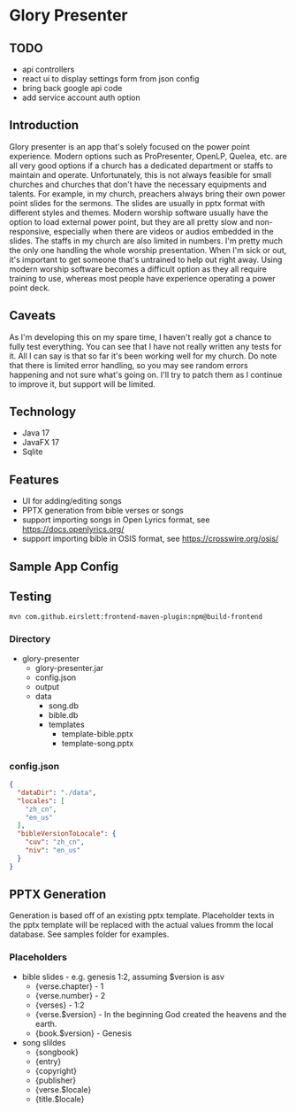 # Glory Presenter

## TODO
- api controllers
- react ui to display settings form from json config
- bring back google api code
- add service account auth option

## Introduction
Glory presenter is an app that's solely focused on the power point experience.
Modern options such as ProPresenter, OpenLP, Quelea, etc. are all very good options if a church has a dedicated
department or staffs to maintain and operate. Unfortunately, this is not always feasible for small churches and
churches that don't have the necessary equipments and talents. For example, in my church, preachers always bring
their own power point slides for the sermons. The slides are usually in pptx format with different styles and themes.
Modern worship software usually have the option to load external power point, but they are all pretty slow and
non-responsive, especially when there are videos or audios embedded in the slides. The staffs in my church are also
limited in numbers. I'm pretty much the only one handling the whole worship presentation. When I'm sick or out, it's
important to get someone that's untrained to help out right away. Using modern worship software becomes a
difficult option as they all require training to use, whereas most people have experience operating a power
point deck.

## Caveats
As I'm developing this on my spare time, I haven't really got a chance to fully test everything. You can see that I have
not really written any tests for it. All I can say is that so far it's been working well for my church. Do note that
there is limited error handling, so you may see random errors happening and not sure what's going on. I'll try to patch
them as I continue to improve it, but support will be limited.

## Technology
- Java 17
- JavaFX 17
- Sqlite

## Features
- UI for adding/editing songs
- PPTX generation from bible verses or songs
- support importing songs in Open Lyrics format, see https://docs.openlyrics.org/
- support importing bible in OSIS format, see https://crosswire.org/osis/

## Sample App Config

## Testing
`mvn com.github.eirslett:frontend-maven-plugin:npm@build-frontend`

### Directory
- glory-presenter
  - glory-presenter.jar
  - config.json
  - output
  - data
    - song.db
    - bible.db
    - templates
      - template-bible.pptx
      - template-song.pptx

### config.json
```json
{
  "dataDir": "./data",
  "locales": [
    "zh_cn",
    "en_us"
  ],
  "bibleVersionToLocale": {
    "cuv": "zh_cn",
    "niv": "en_us"
  }
}
```

## PPTX Generation
Generation is  based off of an existing pptx template. Placeholder texts in the pptx template will be replaced with
the actual values fromm the local database. See samples folder for examples.

### Placeholders
- bible slides - e.g. genesis 1:2, assuming $version is asv
  - {verse.chapter} - 1
  - {verse.number} - 2
  - {verses} - 1:2
  - {verse.$version} - In the beginning God created the heavens and the earth.
  - {book.$version} - Genesis
- song slildes
  - {songbook}
  - {entry}
  - {copyright}
  - {publisher}
  - {verse.$locale}
  - {title.$locale}
